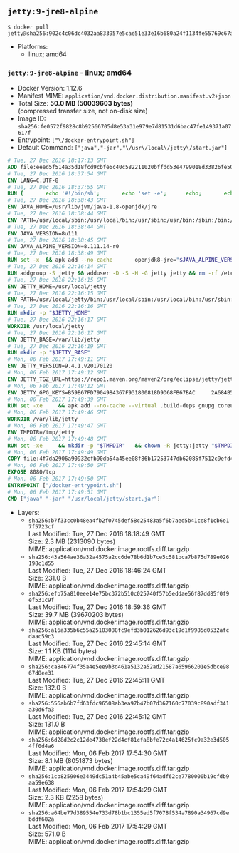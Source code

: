 ## `jetty:9-jre8-alpine`

```console
$ docker pull jetty@sha256:902c4c06dc4032aa833957e5cae51e33e16b680a24f1134fe55769c67a8d5473
```

-	Platforms:
	-	linux; amd64

### `jetty:9-jre8-alpine` - linux; amd64

-	Docker Version: 1.12.6
-	Manifest MIME: `application/vnd.docker.distribution.manifest.v2+json`
-	Total Size: **50.0 MB (50039603 bytes)**  
	(compressed transfer size, not on-disk size)
-	Image ID: `sha256:fe0572f9828c8b92566705d8e53a31e979e7d81531d6bac47fe149371a07617f`
-	Entrypoint: `["\/docker-entrypoint.sh"]`
-	Default Command: `["java","-jar","\/usr\/local\/jetty\/start.jar"]`

```dockerfile
# Tue, 27 Dec 2016 18:17:13 GMT
ADD file:eeed5f514a35d18fcd9cbfe6c40c582211020bffdd53e4799018d33826fe5067 in / 
# Tue, 27 Dec 2016 18:37:54 GMT
ENV LANG=C.UTF-8
# Tue, 27 Dec 2016 18:37:55 GMT
RUN { 		echo '#!/bin/sh'; 		echo 'set -e'; 		echo; 		echo 'dirname "$(dirname "$(readlink -f "$(which javac || which java)")")"'; 	} > /usr/local/bin/docker-java-home 	&& chmod +x /usr/local/bin/docker-java-home
# Tue, 27 Dec 2016 18:38:43 GMT
ENV JAVA_HOME=/usr/lib/jvm/java-1.8-openjdk/jre
# Tue, 27 Dec 2016 18:38:44 GMT
ENV PATH=/usr/local/sbin:/usr/local/bin:/usr/sbin:/usr/bin:/sbin:/bin:/usr/lib/jvm/java-1.8-openjdk/jre/bin:/usr/lib/jvm/java-1.8-openjdk/bin
# Tue, 27 Dec 2016 18:38:44 GMT
ENV JAVA_VERSION=8u111
# Tue, 27 Dec 2016 18:38:45 GMT
ENV JAVA_ALPINE_VERSION=8.111.14-r0
# Tue, 27 Dec 2016 18:38:49 GMT
RUN set -x 	&& apk add --no-cache 		openjdk8-jre="$JAVA_ALPINE_VERSION" 	&& [ "$JAVA_HOME" = "$(docker-java-home)" ]
# Tue, 27 Dec 2016 22:16:14 GMT
RUN addgroup -S jetty && adduser -D -S -H -G jetty jetty && rm -rf /etc/group- /etc/passwd- /etc/shadow-
# Tue, 27 Dec 2016 22:16:15 GMT
ENV JETTY_HOME=/usr/local/jetty
# Tue, 27 Dec 2016 22:16:15 GMT
ENV PATH=/usr/local/jetty/bin:/usr/local/sbin:/usr/local/bin:/usr/sbin:/usr/bin:/sbin:/bin:/usr/lib/jvm/java-1.8-openjdk/jre/bin:/usr/lib/jvm/java-1.8-openjdk/bin
# Tue, 27 Dec 2016 22:16:16 GMT
RUN mkdir -p "$JETTY_HOME"
# Tue, 27 Dec 2016 22:16:17 GMT
WORKDIR /usr/local/jetty
# Tue, 27 Dec 2016 22:16:17 GMT
ENV JETTY_BASE=/var/lib/jetty
# Tue, 27 Dec 2016 22:16:19 GMT
RUN mkdir -p "$JETTY_BASE"
# Mon, 06 Feb 2017 17:49:11 GMT
ENV JETTY_VERSION=9.4.1.v20170120
# Mon, 06 Feb 2017 17:49:12 GMT
ENV JETTY_TGZ_URL=https://repo1.maven.org/maven2/org/eclipse/jetty/jetty-home/9.4.1.v20170120/jetty-home-9.4.1.v20170120.tar.gz
# Mon, 06 Feb 2017 17:49:12 GMT
ENV JETTY_GPG_KEYS=B59B67FD7904984367F931800818D9D68FB67BAC 	2A684B57436A81FA8706B53C61C3351A438A3B7D
# Mon, 06 Feb 2017 17:49:39 GMT
RUN set -xe 	&& apk add --no-cache --virtual .build-deps gnupg coreutils curl 	&& curl -SL "$JETTY_TGZ_URL" -o jetty.tar.gz 	&& curl -SL "$JETTY_TGZ_URL.asc" -o jetty.tar.gz.asc 	&& export GNUPGHOME="$(mktemp -d)" 	&& for key in $JETTY_GPG_KEYS; do 		gpg --keyserver ha.pool.sks-keyservers.net --recv-keys "$key"; done 	&& gpg --batch --verify jetty.tar.gz.asc jetty.tar.gz 	&& rm -r "$GNUPGHOME" 	&& tar -xvzf jetty.tar.gz 	&& mv jetty-home-$JETTY_VERSION/* ./ 	&& sed -i '/jetty-logging/d' etc/jetty.conf 	&& rm jetty.tar.gz* 	&& rm -fr jetty-home-$JETTY_VERSION/ 	&& cd $JETTY_BASE 	&& java -jar "$JETTY_HOME/start.jar" --create-startd --add-to-start="server,http,deploy,jsp,jstl,ext,resources,websocket,setuid" 	&& apk del .build-deps 	&& rm -fr .build-deps 	&& rm -rf /tmp/hsperfdata_root
# Mon, 06 Feb 2017 17:49:46 GMT
WORKDIR /var/lib/jetty
# Mon, 06 Feb 2017 17:49:47 GMT
ENV TMPDIR=/tmp/jetty
# Mon, 06 Feb 2017 17:49:48 GMT
RUN set -xe 	&& mkdir -p "$TMPDIR" 	&& chown -R jetty:jetty "$TMPDIR" "$JETTY_BASE"
# Mon, 06 Feb 2017 17:49:49 GMT
COPY file:4f7da2906a90932cfb90db54a45ee08f86b17253747db62085f7512c9efd46ad in / 
# Mon, 06 Feb 2017 17:49:50 GMT
EXPOSE 8080/tcp
# Mon, 06 Feb 2017 17:49:50 GMT
ENTRYPOINT ["/docker-entrypoint.sh"]
# Mon, 06 Feb 2017 17:49:51 GMT
CMD ["java" "-jar" "/usr/local/jetty/start.jar"]
```

-	Layers:
	-	`sha256:b7f33cc0b48ea4fb2f0745def58c25483a5f6b7aed5b41ce8f1cb6e17f5723cf`  
		Last Modified: Tue, 27 Dec 2016 18:18:49 GMT  
		Size: 2.3 MB (2313090 bytes)  
		MIME: application/vnd.docker.image.rootfs.diff.tar.gzip
	-	`sha256:43a564ae36a32a4575a2cc6de78b6d1b7ce5c581bca7b875d789e026198c1d55`  
		Last Modified: Tue, 27 Dec 2016 18:46:24 GMT  
		Size: 231.0 B  
		MIME: application/vnd.docker.image.rootfs.diff.tar.gzip
	-	`sha256:efb75a810eee14e75bc372b510c025740f57b5eddae56f87dd85f0f9ef531c9f`  
		Last Modified: Tue, 27 Dec 2016 18:59:36 GMT  
		Size: 39.7 MB (39670203 bytes)  
		MIME: application/vnd.docker.image.rootfs.diff.tar.gzip
	-	`sha256:a16a335b6c55a25183088fc9efd3b012626d93c19d1f9985d0532afcdaac59c3`  
		Last Modified: Tue, 27 Dec 2016 22:45:14 GMT  
		Size: 1.1 KB (1114 bytes)  
		MIME: application/vnd.docker.image.rootfs.diff.tar.gzip
	-	`sha256:ca846774f35a4e5ee9b3d461a5132a52ad21587a65966201e5dbce9867d8ee31`  
		Last Modified: Tue, 27 Dec 2016 22:45:11 GMT  
		Size: 132.0 B  
		MIME: application/vnd.docker.image.rootfs.diff.tar.gzip
	-	`sha256:556ab6b7fd63fdc96508ab3ea97b47b07d367160c77039c890adf341a30d6fa3`  
		Last Modified: Tue, 27 Dec 2016 22:45:12 GMT  
		Size: 131.0 B  
		MIME: application/vnd.docker.image.rootfs.diff.tar.gzip
	-	`sha256:6d28d2c2c12de4738ef22d4cf81cfa8bfe72c4a14625fc9a32e3d5054ff0d4a6`  
		Last Modified: Mon, 06 Feb 2017 17:54:30 GMT  
		Size: 8.1 MB (8051873 bytes)  
		MIME: application/vnd.docker.image.rootfs.diff.tar.gzip
	-	`sha256:1cb825906e3449dc51a4b45abe5ca49f64adf62ce7780000b19cfdb9aa59e638`  
		Last Modified: Mon, 06 Feb 2017 17:54:29 GMT  
		Size: 2.3 KB (2258 bytes)  
		MIME: application/vnd.docker.image.rootfs.diff.tar.gzip
	-	`sha256:a64be77d389554e733d78b1bc1355ed5f7078f534a7890a34967cd9ebddf682a`  
		Last Modified: Mon, 06 Feb 2017 17:54:29 GMT  
		Size: 571.0 B  
		MIME: application/vnd.docker.image.rootfs.diff.tar.gzip
